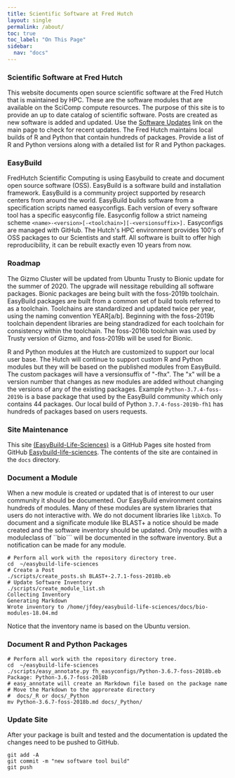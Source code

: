```yaml
---
title: Scientific Software at Fred Hutch
layout: single
permalink: /about/
toc: true
toc_label: "On This Page"
sidebar:
  nav: "docs"
---
```


### Scientific Software at Fred Hutch

This website documents open source scientific software at the Fred Hutch that is maintained
by HPC.  These are the software modules that are available on the SciComp compute resources. The purpose of this site is to provide an up to date catalog of scientific software. Posts are created as new software is added and updated.  Use the [Software Updates](releases.html) link on the main page to check for recent updates. The Fred Hutch maintains local builds of R and Python that contain hundreds of packages. Provide a list of R and Python versions along with a detailed list for R and Python packages. 

### EasyBuild
FredHutch Scientific Computing is using Easybuild to create and document open source software (OSS). EasyBuild is a software build and installation framework.
EasyBuild is a community project supported by research centers from around the world.
EasyBuild builds software from a specification scripts named easyconfigs. Each version of every
software tool has a specific easyconfig file. Easyconfig follow a strict nameing 
scheme ```<name>-<version>[-<toolchain>][-<versionsuffix>].```
Easyconfigs are managed with GitHub.
The Hutch's HPC environment provides 100's of OSS
packages to our Scientists and staff. All software is built to offer high reproducibility, it can be rebuilt exactly even 10 years from now.

### Roadmap 
The Gizmo Cluster will be updated from Ubuntu Trusty to Bionic update for the summer of 2020. The upgrade will
nessitage rebuilding all software packages. Bionic packages are being built with the foss-2019b toolchain.
EasyBuild packages are built from a common set of build tools referred to as a toolchain.
Toolchains are standardized and updated twice per year, using the naming convention YEAR[a/b].
Beginning with the foss-2019b toolchain dependent libraries are being standradized for each toolchain for 
consistency within the toolchain.
The foss-2016b toolchain was used by Trusty version of Gizmo, and foss-2019b will be used for Bionic.

R and Python modules at the Hutch are customized to support our local user base.
The Hutch will continue to support custom R and Python modules but they will be based on
the published modules from EasyBuild. The custom packages will have a versionsuffix of "-fhx".
The "x" will be a version number that changes as new modules are added without changing
the versions of any of the existing packages. Example ```Python-3.7.4-foss-2019b``` is a base package
 that used by the EasyBuild community which only contains 44 packages. 
Our local build of Python ```3.7.4-foss-2019b-fh1``` has hundreds of packages based on users requests.

### Site Maintenance
This site [(EasyBuild-Life-Sciences)](http://fredhutch.github.io/easybuild-life-sciences)
is a GitHub Pages site hosted from GitHub [Easybuild-life-sciences](https://github.com/FredHutch/easybuild-life-sciences). The contents of the site are contained in the ```docs``` directory.

### Document a Module
When a new module is created or updated that is of interest to our user community it should be documented. Our EasyBuild environment contains hundreds of modules.  Many of these modules are system libraries that users do not interactive with.  We do not document libraries like ```libXcb```.
To document and a significate module like BLAST+  a notice should be made created and the software inventory should be updated.  Only moudles with a moduleclass of ``bio``` will be documented in the software inventory. But a notification can be made for any module.
```
# Perform all work with the repository directory tree.
cd  ~/easybuild-life-sciences
# Create a Post
./scripts/create_posts.sh BLAST+-2.7.1-foss-2018b.eb
# Update Software Inventory
./scripts/create_module_list.sh
Collecting Inventory
Generating Markdown
Wrote inventory to /home/jfdey/easybuild-life-sciences/docs/bio-modules-18.04.md
```
Notice that the inventory name is based on the Ubuntu version.

### Document R and Python Packages
```
# Perform all work with the repository directory tree.
cd  ~/easybuild-life-sciences
./scripts/easy_annotate.py fh_easyconfigs/Python-3.6.7-foss-2018b.eb
Package: Python-3.6.7-foss-2018b
# easy_annotate will create an Markdown file based on the package name
# Move the Markdown to the approreate directory
#  docs/_R or docs/_Python
mv Python-3.6.7-foss-2018b.md docs/_Python/
```
### Update Site
After your package is built and tested and the documentation is updated the changes need to be pushed to GitHub.
```
git add -A
git commit -m "new software tool build"
git push
```

